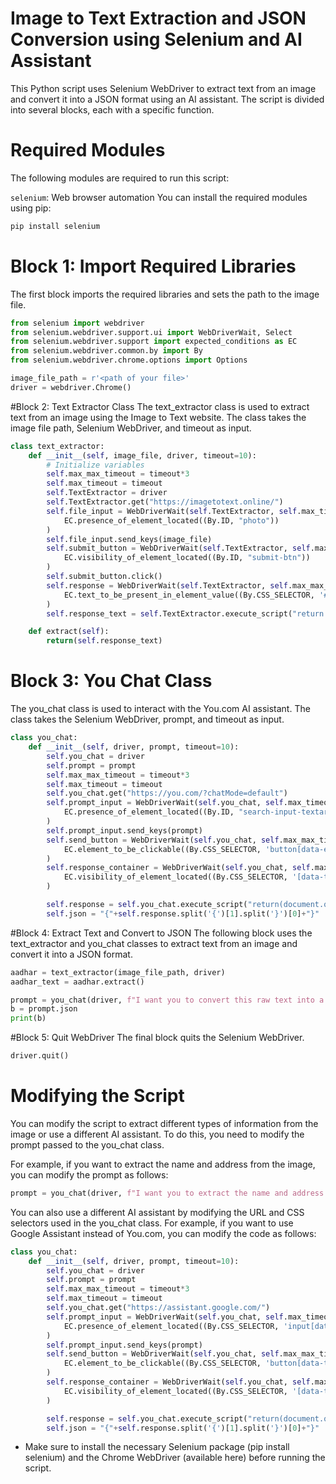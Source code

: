 # Image to Text Extraction and JSON Conversion using Selenium and AI Assistant
This Python script uses Selenium WebDriver to extract text from an image and convert it into a JSON format using an AI assistant. The script is divided into several blocks, each with a specific function.

# Required Modules
The following modules are required to run this script:

`selenium`: Web browser automation
You can install the required modules using pip:
```bash
pip install selenium
```

# Block 1: Import Required Libraries
The first block imports the required libraries and sets the path to the image file.

```python
from selenium import webdriver
from selenium.webdriver.support.ui import WebDriverWait, Select
from selenium.webdriver.support import expected_conditions as EC
from selenium.webdriver.common.by import By
from selenium.webdriver.chrome.options import Options

image_file_path = r'<path of your file>'
driver = webdriver.Chrome()
```
#Block 2: Text Extractor Class
The text_extractor class is used to extract text from an image using the Image to Text website. The class takes the image file path, Selenium WebDriver, and timeout as input.

```python
class text_extractor:
    def __init__(self, image_file, driver, timeout=10):
        # Initialize variables
        self.max_max_timeout = timeout*3
        self.max_timeout = timeout
        self.TextExtractor = driver
        self.TextExtractor.get("https://imagetotext.online/")
        self.file_input = WebDriverWait(self.TextExtractor, self.max_timeout).until(
            EC.presence_of_element_located((By.ID, "photo"))
        )
        self.file_input.send_keys(image_file)
        self.submit_button = WebDriverWait(self.TextExtractor, self.max_timeout).until(
            EC.visibility_of_element_located((By.ID, "submit-btn"))
        )
        self.submit_button.click()
        self.response = WebDriverWait(self.TextExtractor, self.max_max_timeout).until(
            EC.text_to_be_present_in_element_value((By.CSS_SELECTOR, '#mydata0'), 'DOB')
        )
        self.response_text = self.TextExtractor.execute_script("return document.querySelector('#mydata0').value")

    def extract(self):
        return(self.response_text)
```
# Block 3: You Chat Class
The you_chat class is used to interact with the You.com AI assistant. The class takes the Selenium WebDriver, prompt, and timeout as input.

```python
class you_chat:
    def __init__(self, driver, prompt, timeout=10):
        self.you_chat = driver
        self.prompt = prompt
        self.max_max_timeout = timeout*3
        self.max_timeout = timeout
        self.you_chat.get("https://you.com/?chatMode=default")
        self.prompt_input = WebDriverWait(self.you_chat, self.max_timeout).until(
            EC.presence_of_element_located((By.ID, "search-input-textarea"))
        )
        self.prompt_input.send_keys(prompt)
        self.send_button = WebDriverWait(self.you_chat, self.max_max_timeout).until(
            EC.element_to_be_clickable((By.CSS_SELECTOR, 'button[data-eventactionname="click_send"]'))
        )
        self.response_container = WebDriverWait(self.you_chat, self.max_max_timeout).until(
            EC.visibility_of_element_located((By.CSS_SELECTOR, '[data-testid="youchat-suggestions-container"]'))
        )

        self.response = self.you_chat.execute_script("return(document.querySelector(`[data-testid='youchat-text']`).parentNode.innerText)")
        self.json = "{"+self.response.split('{')[1].split('}')[0]+"}"
```
#Block 4: Extract Text and Convert to JSON
The following block uses the text_extractor and you_chat classes to extract text from an image and convert it into a JSON format.

```python
aadhar = text_extractor(image_file_path, driver)
aadhar_text = aadhar.extract()

prompt = you_chat(driver, f"I want you to convert this raw text into a JSON format containing details such as Name_in_Hindi, Name_in_English, DOB, Gender_in_Hindi, Gender_in_english, Aadhar_No, ```{aadhar_text}```")
b = prompt.json
print(b)
```
#Block 5: Quit WebDriver
The final block quits the Selenium WebDriver.

```python
driver.quit()
```
# Modifying the Script
You can modify the script to extract different types of information from the image or use a different AI assistant. To do this, you need to modify the prompt passed to the you_chat class.

For example, if you want to extract the name and address from the image, you can modify the prompt as follows:

```python
prompt = you_chat(driver, f"I want you to extract the name and address from this raw text: `{aadhar_text}`")
```
You can also use a different AI assistant by modifying the URL and CSS selectors used in the you_chat class. For example, if you want to use Google Assistant instead of You.com, you can modify the code as follows:

```python
class you_chat:
    def __init__(self, driver, prompt, timeout=10):
        self.you_chat = driver
        self.prompt = prompt
        self.max_max_timeout = timeout*3
        self.max_timeout = timeout
        self.you_chat.get("https://assistant.google.com/")
        self.prompt_input = WebDriverWait(self.you_chat, self.max_timeout).until(
            EC.presence_of_element_located((By.CSS_SELECTOR, 'input[data-testid="userInput"]'))
        )
        self.prompt_input.send_keys(prompt)
        self.send_button = WebDriverWait(self.you_chat, self.max_max_timeout).until(
            EC.element_to_be_clickable((By.CSS_SELECTOR, 'button[data-testid="input_submit"]'))
        )
        self.response_container = WebDriverWait(self.you_chat, self.max_max_timeout).until(
            EC.visibility_of_element_located((By.CSS_SELECTOR, '[data-testid="userOutput"]'))
        )

        self.response = self.you_chat.execute_script("return(document.querySelector(`[data-testid='userOutput']`).parentNode.innerText)")
        self.json = "{"+self.response.split('{')[1].split('}')[0]+"}"
```
- Make sure to install the necessary Selenium package (pip install selenium) and the Chrome WebDriver (available here) before running the script.
